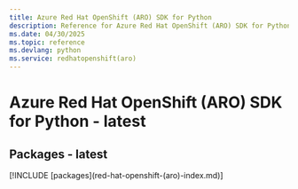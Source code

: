 ```yaml
---
title: Azure Red Hat OpenShift (ARO) SDK for Python
description: Reference for Azure Red Hat OpenShift (ARO) SDK for Python
ms.date: 04/30/2025
ms.topic: reference
ms.devlang: python
ms.service: redhatopenshift(aro)
---
```

# Azure Red Hat OpenShift (ARO) SDK for Python - latest
## Packages - latest
[!INCLUDE [packages](red-hat-openshift-(aro\)-index.md)]